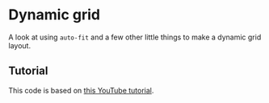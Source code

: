 # Dynamic grid

A look at using `auto-fit` and a few other little things to make a dynamic grid layout.

## Tutorial

This code is based on [this YouTube tutorial](https://youtu.be/sKFW3wek21Q).
